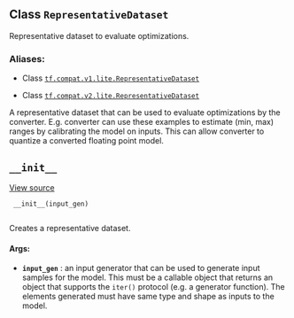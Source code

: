 

## Class  `RepresentativeDataset` 
Representative dataset to evaluate optimizations.



### Aliases:

- Class [ `tf.compat.v1.lite.RepresentativeDataset` ](/api_docs/python/tf/lite/RepresentativeDataset)

- Class [ `tf.compat.v2.lite.RepresentativeDataset` ](/api_docs/python/tf/lite/RepresentativeDataset)

A representative dataset that can be used to evaluate optimizations by the
converter. E.g. converter can use these examples to estimate (min, max) ranges
by calibrating the model on inputs. This can allow converter to quantize a
converted floating point model.



##  `__init__` 
[View source](https://github.com/tensorflow/tensorflow/blob/r2.0/tensorflow/lite/python/lite.py#L121-L130)



```
 __init__(input_gen)
 
```

Creates a representative dataset.



#### Args:

- **`input_gen`** : an input generator that can be used to generate input samples
for the model. This must be a callable object that returns an object
that supports the  `iter()`  protocol (e.g. a generator function). The
elements generated must have same type and shape as inputs to the model.


